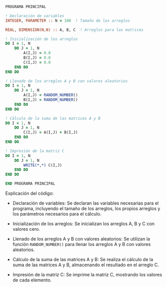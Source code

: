 ```fortran
PROGRAMA PRINCIPAL

! Declaración de variables
INTEGER, PARAMETER :: N = 100  ! Tamaño de los arreglos

REAL, DIMENSION(N,N) :: A, B, C  ! Arreglos para las matrices

! Inicialización de los arreglos
DO I = 1, N
    DO J = 1, N
        A(I,J) = 0.0
        B(I,J) = 0.0
        C(I,J) = 0.0
    END DO
END DO

! Llenado de los arreglos A y B con valores aleatorios
DO I = 1, N
    DO J = 1, N
        A(I,J) = RANDOM_NUMBER()
        B(I,J) = RANDOM_NUMBER()
    END DO
END DO

! Cálculo de la suma de las matrices A y B
DO I = 1, N
    DO J = 1, N
        C(I,J) = A(I,J) + B(I,J)
    END DO
END DO

! Impresión de la matriz C
DO I = 1, N
    DO J = 1, N
        WRITE(*,*) C(I,J)
    END DO
END DO

END PROGRAMA PRINCIPAL
```

Explicación del código:

- Declaración de variables: Se declaran las variables necesarias para el programa, incluyendo el tamaño de los arreglos, los propios arreglos y los parámetros necesarios para el cálculo.

- Inicialización de los arreglos: Se inicializan los arreglos A, B y C con valores cero.

- Llenado de los arreglos A y B con valores aleatorios: Se utilizan la función `RANDOM_NUMBER()` para llenar los arreglos A y B con valores aleatorios.

- Cálculo de la suma de las matrices A y B: Se realiza el cálculo de la suma de las matrices A y B, almacenando el resultado en el arreglo C.

- Impresión de la matriz C: Se imprime la matriz C, mostrando los valores de cada elemento.